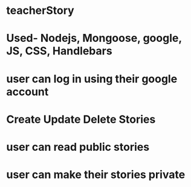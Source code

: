 # teacherStory
# Used- Nodejs, Mongoose, google, JS, CSS, Handlebars
# user can log in using their google account
# Create Update Delete Stories 
# user can read public stories
# user can make their stories private
